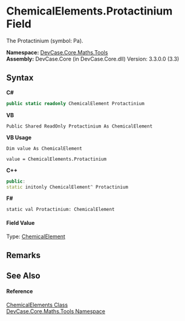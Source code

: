 # ChemicalElements.Protactinium Field
 

The Protactinium (symbol: Pa).

**Namespace:**&nbsp;<a href="N_DevCase_Core_Maths_Tools">DevCase.Core.Maths.Tools</a><br />**Assembly:**&nbsp;DevCase.Core (in DevCase.Core.dll) Version: 3.3.0.0 (3.3)

## Syntax

**C#**<br />
``` C#
public static readonly ChemicalElement Protactinium
```

**VB**<br />
``` VB
Public Shared ReadOnly Protactinium As ChemicalElement
```

**VB Usage**<br />
``` VB Usage
Dim value As ChemicalElement

value = ChemicalElements.Protactinium

```

**C++**<br />
``` C++
public:
static initonly ChemicalElement^ Protactinium
```

**F#**<br />
``` F#
static val Protactinium: ChemicalElement
```


#### Field Value
Type: <a href="T_DevCase_Core_Maths_ChemicalElement">ChemicalElement</a>

## Remarks


## See Also


#### Reference
<a href="T_DevCase_Core_Maths_Tools_ChemicalElements">ChemicalElements Class</a><br /><a href="N_DevCase_Core_Maths_Tools">DevCase.Core.Maths.Tools Namespace</a><br />